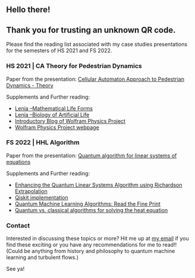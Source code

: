 ## Hello there!

## Thank you for trusting an unknown QR code.

Please find the reading list associated with my case studies presentations for the semesters of HS 2021 and FS 2022.

### HS 2021 | CA Theory for Pedestrian Dynamics

Paper from the presentation: [Cellular Automaton Approach to Pedestrian Dynamics - Theory](https://arxiv.org/pdf/cond-mat/0112117v1.pdf)

Supplements and Further reading:

- [Lenia –Mathematical Life Forms](https://vimeo.com/277328815)
- [Lenia –Biology of Artificial Life](https://arxiv.org/abs/1812.05433)
- [Introductory Blog of Wolfram Physics Project](https://writings.stephenwolfram.com/2020/04/finally-we-may-have-a-path-to-the-fundamental-theory-of-physics-and-its-beautiful/)
- [Wolfram Physics Project webpage](https://www.wolframphysics.org/)

### FS 2022 | HHL Algorithm

Paper from the presentation: [Quantum algorithm for linear systems of equations](https://arxiv.org/pdf/0811.3171v3.pdf)

Supplements and Further reading:

- [Enhancing the Quantum Linear Systems Algorithm using Richardson Extrapolation](https://arxiv.org/pdf/2009.04484.pdf)
- [Qiskit implementation](https://learn.qiskit.org/course/ch-applications/solving-linear-systems-of-equations-using-hhl-and-its-qiskit-implementation)
- [Quantum Machine Learning Algorithms: Read the Fine Print](https://www.scottaaronson.com/papers/qml.pdf)
- [Quantum vs. classical algorithms for solving the heat equation](https://arxiv.org/pdf/2004.06516.pdf)


### Contact

Interested in discussing these topics or more? Hit me up at [my email](mailto:rdheerajp@gmail.com) if you find these exciting or you have any recommendations for me to read!! (Could be anything from history and philosophy to quantum machine learning and turbulent flows.)

See ya!
